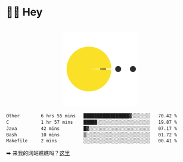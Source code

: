
# 👋🏻 Hey
<div align="center">
	<br>
	<img src="https://raw.githubusercontent.com/Aniket965/Aniket965/master/pacman.svg?sanitize=true" width="200" height="200">
	<br>
</div>

<!--START_SECTION:waka-->

```txt
Other        6 hrs 55 mins   █████████████████▓░░░░░░░   70.42 %
C            1 hr 57 mins    █████░░░░░░░░░░░░░░░░░░░░   19.87 %
Java         42 mins         █▓░░░░░░░░░░░░░░░░░░░░░░░   07.17 %
Bash         10 mins         ▒░░░░░░░░░░░░░░░░░░░░░░░░   01.72 %
Makefile     2 mins          ░░░░░░░░░░░░░░░░░░░░░░░░░   00.41 %
```

<!--END_SECTION:waka-->

 ➡️  来我的网站瞧瞧吗？[这里](https://www.shaolongfei.com)
